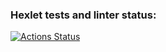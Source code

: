 ### Hexlet tests and linter status:
[![Actions Status](https://github.com/Smariss/data-analytics-project-92/actions/workflows/hexlet-check.yml/badge.svg)](https://github.com/Smariss/data-analytics-project-92/actions)